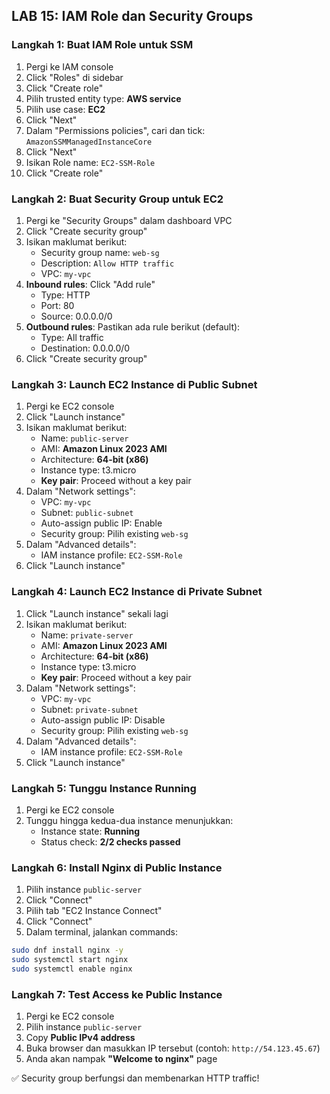 ## LAB 15: IAM Role dan Security Groups

### Langkah 1: Buat IAM Role untuk SSM

1. Pergi ke IAM console
2. Click "Roles" di sidebar
3. Click "Create role"
4. Pilih trusted entity type: **AWS service**
5. Pilih use case: **EC2**
6. Click "Next"
7. Dalam "Permissions policies", cari dan tick: `AmazonSSMManagedInstanceCore`
8. Click "Next"
9. Isikan Role name: `EC2-SSM-Role`
10. Click "Create role"

### Langkah 2: Buat Security Group untuk EC2

1. Pergi ke "Security Groups" dalam dashboard VPC
2. Click "Create security group"
3. Isikan maklumat berikut:
   - Security group name: `web-sg`
   - Description: `Allow HTTP traffic`
   - VPC: `my-vpc`
4. **Inbound rules**: Click "Add rule"
   - Type: HTTP
   - Port: 80
   - Source: 0.0.0.0/0
5. **Outbound rules**: Pastikan ada rule berikut (default):
   - Type: All traffic
   - Destination: 0.0.0.0/0
6. Click "Create security group"

### Langkah 3: Launch EC2 Instance di Public Subnet

1. Pergi ke EC2 console
2. Click "Launch instance"
3. Isikan maklumat berikut:
   - Name: `public-server`
   - AMI: **Amazon Linux 2023 AMI**
   - Architecture: **64-bit (x86)**
   - Instance type: t3.micro
   - **Key pair**: Proceed without a key pair
4. Dalam "Network settings":
   - VPC: `my-vpc`
   - Subnet: `public-subnet`
   - Auto-assign public IP: Enable
   - Security group: Pilih existing `web-sg`
5. Dalam "Advanced details":
   - IAM instance profile: `EC2-SSM-Role`
6. Click "Launch instance"

### Langkah 4: Launch EC2 Instance di Private Subnet

1. Click "Launch instance" sekali lagi
2. Isikan maklumat berikut:
   - Name: `private-server`
   - AMI: **Amazon Linux 2023 AMI**
   - Architecture: **64-bit (x86)**
   - Instance type: t3.micro
   - **Key pair**: Proceed without a key pair
3. Dalam "Network settings":
   - VPC: `my-vpc`
   - Subnet: `private-subnet`
   - Auto-assign public IP: Disable
   - Security group: Pilih existing `web-sg`
4. Dalam "Advanced details":
   - IAM instance profile: `EC2-SSM-Role`
5. Click "Launch instance"

### Langkah 5: Tunggu Instance Running

1. Pergi ke EC2 console
2. Tunggu hingga kedua-dua instance menunjukkan:
   - Instance state: **Running**
   - Status check: **2/2 checks passed**

### Langkah 6: Install Nginx di Public Instance

1. Pilih instance `public-server`
2. Click "Connect"
3. Pilih tab "EC2 Instance Connect"
4. Click "Connect"
5. Dalam terminal, jalankan commands:

```bash
sudo dnf install nginx -y
sudo systemctl start nginx
sudo systemctl enable nginx
```

### Langkah 7: Test Access ke Public Instance

1. Pergi ke EC2 console
2. Pilih instance `public-server`
3. Copy **Public IPv4 address**
4. Buka browser dan masukkan IP tersebut (contoh: `http://54.123.45.67`)
5. Anda akan nampak **"Welcome to nginx"** page

✅ Security group berfungsi dan membenarkan HTTP traffic!
